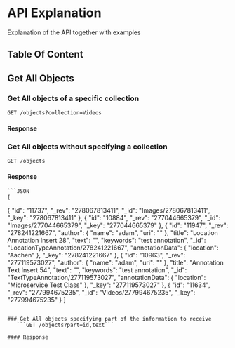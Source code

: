 # API Explanation

Explanation of the API together with examples

## Table Of Content


## Get All Objects

### Get All objects of a specific collection
   ```GET /objects?collection=Videos```

#### Response

### Get All objects without specifying a collection
   ```GET /objects```

#### Response
	```JSON
	[
  {
    "id": "11737",
    "_rev": "278067813411",
    "_id": "Images/278067813411",
    "_key": "278067813411"
  },
  {
    "id": "10884",
    "_rev": "277044665379",
    "_id": "Images/277044665379",
    "_key": "277044665379"
  },
  {
    "id": "11947",
    "_rev": "278241221667",
    "author": {
      "name": "adam",
      "uri": ""
    },
    "title": "Location Annotation Insert 28",
    "text": "",
    "keywords": "test annotation",
    "_id": "LocationTypeAnnotation/278241221667",
    "annotationData": {
      "location": "Aachen"
    },
    "_key": "278241221667"
  },
  {
    "id": "10963",
    "_rev": "277119573027",
    "author": {
      "name": "adam",
      "uri": ""
    },
    "title": "Annotation Text Insert 54",
    "text": "",
    "keywords": "test annotation",
    "_id": "TextTypeAnnotation/277119573027",
    "annotationData": {
      "location": "Microservice Test Class"
    },
    "_key": "277119573027"
  },
   {
    "id": "11634",
    "_rev": "277994675235",
    "_id": "Videos/277994675235",
    "_key": "277994675235"
  }
]
```

### Get All objects specifying part of the information to receive
   ```GET /objects?part=id,text```

#### Response


